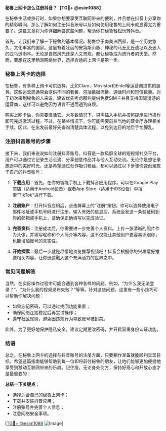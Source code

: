 **秘魯上网卡怎么注册抖音？【TG💪+ @esim1088】**

在秘魯生活或旅行时，如果你想要享受互联网带来的便利，并且想在抖音上分享你的精彩瞬间，那么了解如何注册抖音账号以及如何使用秘魯的上网卡就显得尤为重要了。这篇文章将为你详细解答这些问题，帮助你在秘魯轻松玩转抖音。

首先，让我们来了解一下秘魯的基本情况。秘魯位于南美洲西部，是一个历史悠久、文化丰富的国家。这里有着壮丽的安第斯山脉、神秘的马丘比丘遗址以及迷人的亚马逊雨林。无论是自然风光还是人文景观，都让秘魯成为旅行者的天堂。然而，要想在这里畅游网络世界，选择合适的上网卡是第一步。

### 秘魯上网卡的选择

在秘魯，有多种上网卡可供选择，比如Claro、Movistar和Entel等运营商提供的服务。这些运营商通常会提供不同的套餐，包括数据流量、通话时间和短信数量。对于初次来到秘魯的人来说，建议优先考虑那些提供免费SIM卡并且支持国际漫游的运营商，这样可以避免因为语言不通而遇到麻烦。

购买上网卡后，你需要激活它。大多数情况下，只需插入手机并按照提示进行操作即可完成激活过程。不过，在某些情况下，你可能需要前往当地的营业厅办理相关手续。因此，在出发前最好先查询清楚具体流程，以免到达目的地后手忙脚乱。

### 注册抖音账号的步骤

接下来，我们来说说如何注册抖音账号。抖音是一款风靡全球的短视频社交平台，用户可以通过它记录生活点滴、分享创意作品并与他人互动交流。无论你是想记录旅途中的美好时光，还是希望通过创作吸引粉丝，都可以通过以下步骤快速创建属于自己的抖音账号：

1. **下载应用**：首先，在你的智能手机上下载抖音应用程序。可以在Google Play商店（适用于Android设备）或者App Store（适用于iOS设备）中搜索“TikTok”进行下载。
   
2. **注册账户**：打开抖音应用后，点击屏幕上的“注册”按钮。你可以选择使用电子邮件地址或手机号码进行注册。输入有效的信息后，系统会发送一条验证码到你的邮箱或手机上，请确保正确填写以完成验证。
   
3. **完善资料**：注册成功后，你需要进一步完善个人资料。上传一张清晰的照片作为头像，并填写昵称和个人简介等内容。这不仅能让其他用户更容易识别你，也能增加账号的真实性。
   
4. **开始探索**：最后一步就是尽情地浏览推荐视频吧！抖音会根据你的兴趣爱好推送相关内容，让你迅速融入这个充满活力的世界之中。

### 常见问题解答

当然，在实际操作过程中可能会遇到各种各样的问题。例如，“为什么我无法登录？”、“为什么我的视频发布失败？”等等。针对这些问题，这里有一些小技巧可以帮助你解决问题：

- 如果忘记密码，可以通过找回功能重置；
- 确保网络连接稳定后再尝试操作；
- 遵守社区规则，避免因违规行为导致账号被封禁。

此外，为了更好地保护隐私安全，建议定期更改密码，并开启双重身份认证功能。

### 结语

总之，在秘魯上网卡的选择与抖音账号的注册方面，只要稍作准备就能顺利实现目标。希望这篇指南能够帮助到每一位即将前往秘魯的朋友，让他们能够更加便捷地享受到移动互联网带来的乐趣。记住哦，无论身处何方，保持好奇心和开放心态才是最重要的！

**总结一下关键点**：
- 选择适合自己的秘魯上网卡；
- 下载并安装抖音应用；
- 注册账号并完善个人信息；
- 注意网络安全事项。

[[TG💪+ @esim1088](https://t.me/s/esim1088) ![Image](https://i.postimg.cc/4NQfJmqS/Snipaste-2025-05-13-00-14-12.png)]